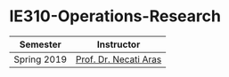 # IE310-Operations-Research
| Semester | Instructor |
| --- | --- |
| Spring 2019 | [Prof. Dr. Necati Aras](http://www.ie.boun.edu.tr/?q=faculty/necati-aras-0) |
